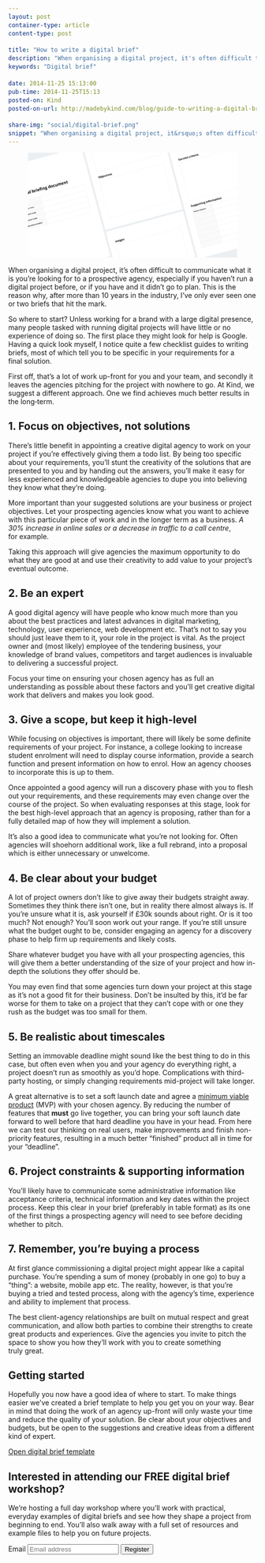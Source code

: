 ```yaml
---
layout: post
container-type: article
content-type: post

title: "How to write a digital brief"
description: "When organising a digital project, it's often difficult to communicate what it is you're looking for to a prospective agency, especially if you haven't run a digital project before, or if you have and it didn't go to plan."
keywords: "Digital brief"

date: 2014-11-25 15:13:00
pub-time: 2014-11-25T15:13
posted-on: Kind
posted-on-url: http://madebykind.com/blog/guide-to-writing-a-digital-brief/

share-img: "social/digital-brief.png"
snippet: "When organising a digital project, it&rsquo;s often difficult to communicate what it is you&rsquo;re looking for to a prospective agency, especially if you haven&rsquo;t run a digital project before, or if you have and it didn&rsquo;t go to plan."
---
```


<figure>
    <img src="/static/images/social/digital-brief.png" alt="How to write a digital brief" class="media__item">
</figure>

When organising a digital project, it&rsquo;s often difficult to communicate what it is you&rsquo;re looking for to a prospective agency, especially if you haven&rsquo;t run a digital project before, or if you have and it didn&rsquo;t go to plan. This is the reason why, after more than 10 years in the industry, I&rsquo;ve only ever seen one or two briefs that hit the&nbsp;mark.

So where to start? Unless working for a brand with a large digital presence, many people tasked with running digital projects will have little or no experience of doing so. The first place they might look for help is Google. Having a quick look myself, I notice quite a few checklist guides to writing briefs, most of which tell you to be specific in your requirements for a final&nbsp;solution.

First off, that&rsquo;s a lot of work up-front for you and your team, and secondly it leaves the agencies pitching for the project with nowhere to go. At Kind, we suggest a different approach. One we find achieves much better results in the&nbsp;long&#8209;term.


## 1. Focus on objectives, not solutions
There&rsquo;s little benefit in appointing a creative digital agency to work on your project if you&rsquo;re effectively giving them a todo list. By being too specific about your requirements, you&rsquo;ll stunt the creativity of the solutions that are presented to you and by handing out the answers, you&rsquo;ll make it easy for less experienced and knowledgeable agencies to dupe you into believing they know what they&rsquo;re&nbsp;doing.

More important than your suggested solutions are your business or project objectives. Let your prospecting agencies know what you want to achieve with this particular piece of work and in the longer term as a business. *A 30% increase in online sales or a decrease in traffic to a call centre*, for&nbsp;example.

Taking this approach will give agencies the maximum opportunity to do what they are good at and use their creativity to add value to your project&rsquo;s eventual&nbsp;outcome.

## 2. Be an expert
A good digital agency will have people who know much more than you about the best practices and latest advances in digital marketing, technology, user experience, web development etc. That&rsquo;s not to say you should just leave them to it, your role in the project is vital. As the project owner and (most likely) employee of the tendering business, your knowledge of brand values, competitors and target audiences is invaluable to delivering a successful&nbsp;project.

Focus your time on ensuring your chosen agency has as full an understanding as possible about these factors and you&rsquo;ll get creative digital work that delivers and makes you look&nbsp;good.

## 3. Give a scope, but keep it high-level
While focusing on objectives is important, there will likely be some definite requirements of your project. For instance, a college looking to increase student enrolment will need to display course information, provide a search function and present information on how to enrol. How an agency chooses to incorporate this is up to&nbsp;them.

Once appointed a good agency will run a discovery phase with you to flesh out your requirements, and these requirements may even change over the course of the project. So when evaluating responses at this stage, look for the best high-level approach that an agency is proposing, rather than for a fully detailed map of how they will implement a&nbsp;solution.

It&rsquo;s also a good idea to communicate what you&rsquo;re not looking for. Often agencies will shoehorn additional work, like a full rebrand, into a proposal which is either unnecessary or&nbsp;unwelcome.

## 4. Be clear about your budget
A lot of project owners don&rsquo;t like to give away their budgets straight away. Sometimes they think there isn&rsquo;t one, but in reality there almost always is. If you&rsquo;re unsure what it is, ask yourself if £30k sounds about right. Or is it too much? Not enough? You&rsquo;ll soon work out your range. If you&rsquo;re still unsure what the budget ought to be, consider engaging an agency for a discovery phase to help firm up requirements and likely&nbsp;costs.

Share whatever budget you have with all your prospecting agencies, this will give them a better understanding of the size of your project and how in-depth the solutions they offer should&nbsp;be.

You may even find that some agencies turn down your project at this stage as it&rsquo;s not a good fit for their business. Don&rsquo;t be insulted by this, it&rsquo;d be far worse for them to take on a project that they can&rsquo;t cope with or one they rush as the budget was too small for&nbsp;them.

## 5. Be realistic about timescales
Setting an immovable deadline might sound like the best thing to do in this case, but often even when you and your agency do everything right, a project doesn&rsquo;t run as smoothly as you&rsquo;d hope. Complications with third-party hosting, or simply changing requirements mid-project will take&nbsp;longer.

A great alternative is to set a soft launch date and agree a [minimum viable product](http://www.techopedia.com/definition/27809/minimum-viable-product-mvp) (MVP) with your chosen agency. By reducing the number of features that **must** go live together, you can bring your soft launch date forward to well before that hard deadline you have in your head. From here we can test our thinking on real users, make improvements and finish non-priority features, resulting in a much better &ldquo;finished&rdquo; product all in time for your&nbsp;&ldquo;deadline&rdquo;.

## 6. Project constraints &amp; supporting&nbsp;information
You&rsquo;ll likely have to communicate some administrative information like acceptance criteria, technical information and key dates within the project process. Keep this clear in your brief (preferably in table format) as its one of the first things a prospecting agency will need to see before deciding whether to&nbsp;pitch.

## 7. Remember, you&rsquo;re buying a process

At first glance commissioning a digital project might appear like a capital purchase. You&rsquo;re spending a sum of money (probably in one go) to buy a &ldquo;thing&rdquo;: a website, mobile app etc. The reality, however, is that you&rsquo;re buying a tried and tested process, along with the agency&rsquo;s time, experience and ability to implement that&nbsp;process.

The best client-agency relationships are built on mutual respect and great communication, and allow both parties to combine their strengths to create great products and experiences. Give the agencies you invite to pitch the space to show you how they&rsquo;ll work with you to create something truly&nbsp;great.

## Getting started

Hopefully you now have a good idea of where to start. To make things easier we&rsquo;ve created a brief template to help you get you on your way. Bear in mind that doing the work of an agency up-front will only waste your time and reduce the quality of your solution. Be clear about your objectives and budgets, but be open to the suggestions and creative ideas from a different kind of&nbsp;expert.

<a href="http://madebykind.com/media/blog/digital-briefing-document.pdf" onclick="_gaq.push(['_trackEvent', 'Downloads', 'Downloaded', 'Digital Brief Template'])" class="btn">Open digital brief&nbsp;template</a>

## Interested in attending our FREE digital brief workshop?

We&rsquo;re hosting a full day workshop where you&rsquo;ll work with practical, everyday examples of digital briefs and see how they shape a project from beginning to end. You&rsquo;ll also walk away with a full set of resources and example files to help you on future&nbsp;projects.

<form action="http://madebykind.createsend.com/t/t/s/dhxiy/" method="post" class="form" data-cm-ajax>
        <label for="fieldEmail" class="form__label">Email</label>
        <input type="email" id="fieldEmail" name="cm-dhxiy-dhxiy" class="form__input" required placeholder="Email address" autocorrect="off" autocapitalize="off" />
        <input type="submit" class="form__button btn btn--cta btn--forward" value="Register" data-track data-track-href="/digital-brief/workshop/signup">
</form>

